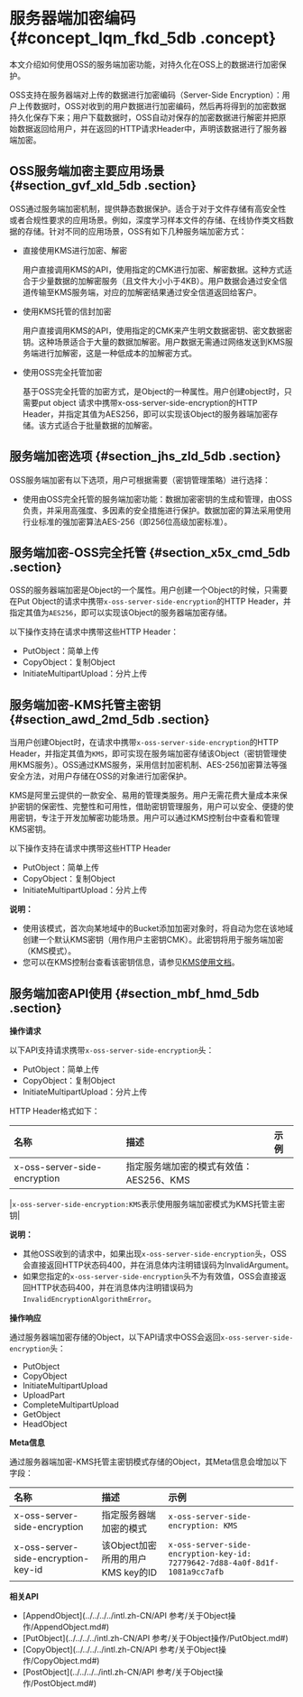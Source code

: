 # 服务器端加密编码 {#concept_lqm_fkd_5db .concept}

本文介绍如何使用OSS的服务端加密功能，对持久化在OSS上的数据进行加密保护。

OSS支持在服务器端对上传的数据进行加密编码（Server-Side Encryption）：用户上传数据时，OSS对收到的用户数据进行加密编码，然后再将得到的加密数据持久化保存下来；用户下载数据时，OSS自动对保存的加密数据进行解密并把原始数据返回给用户，并在返回的HTTP请求Header中，声明该数据进行了服务器端加密。

## OSS服务端加密主要应用场景 {#section_gvf_xld_5db .section}

OSS通过服务端加密机制，提供静态数据保护。适合于对于文件存储有高安全性或者合规性要求的应用场景。例如，深度学习样本文件的存储、在线协作类文档数据的存储。针对不同的应用场景，OSS有如下几种服务端加密方式：

-   直接使用KMS进行加密、解密

    用户直接调用KMS的API，使用指定的CMK进行加密、解密数据。这种方式适合于少量数据的加解密服务（且文件大小小于4KB）。用户数据会通过安全信道传输至KMS服务端，对应的加解密结果通过安全信道返回给客户。

-   使用KMS托管的信封加密

    用户直接调用KMS的API，使用指定的CMK来产生明文数据密钥、密文数据密钥。这种场景适合于大量的数据加解密。用户数据无需通过网络发送到KMS服务端进行加解密，这是一种低成本的加解密方式。

-   使用OSS完全托管加密

    基于OSS完全托管的加密方式，是Object的一种属性。用户创建object时，只需要put object 请求中携带x-oss-server-side-encryption的HTTP Header，并指定其值为AES256，即可以实现该Object的服务器端加密存储。该方式适合于批量数据的加解密。


## 服务端加密选项 {#section_jhs_zld_5db .section}

OSS服务端加密有以下选项，用户可根据需要（密钥管理策略）进行选择：

-   使用由OSS完全托管的服务端加密功能：数据加密密钥的生成和管理，由OSS负责，并采用高强度、多因素的安全措施进行保护。数据加密的算法采用使用行业标准的强加密算法AES-256（即256位高级加密标准）。

## 服务端加密-OSS完全托管 {#section_x5x_cmd_5db .section}

OSS的服务器端加密是Object的一个属性。用户创建一个Object的时候，只需要在Put Object的请求中携带`x-oss-server-side-encryption`的HTTP Header，并指定其值为`AES256`，即可以实现该Object的服务器端加密存储。

以下操作支持在请求中携带这些HTTP Header：

-   PutObject：简单上传
-   CopyObject：复制Object
-   InitiateMultipartUpload：分片上传

## 服务端加密-KMS托管主密钥 {#section_awd_2md_5db .section}

当用户创建Object时，在请求中携带`x-oss-server-side-encryption`的HTTP Header，并指定其值为`KMS`，即可实现在服务端加密存储该Object（密钥管理使用KMS服务）。OSS通过KMS服务，采用信封加密机制、AES-256加密算法等强安全方法，对用户存储在OSS的对象进行加密保护。

KMS是阿里云提供的一款安全、易用的管理类服务。用户无需花费大量成本来保护密钥的保密性、完整性和可用性，借助密钥管理服务，用户可以安全、便捷的使用密钥，专注于开发加解密功能场景。用户可以通过KMS控制台中查看和管理KMS密钥。

以下操作支持在请求中携带这些HTTP Header

-   PutObject：简单上传
-   CopyObject：复制Object
-   InitiateMultipartUpload：分片上传

**说明：** 

-   使用该模式，首次向某地域中的Bucket添加加密对象时，将自动为您在该地域创建一个默认KMS密钥（用作用户主密钥CMK）。此密钥将用于服务端加密（KMS模式）。
-   您可以在KMS控制台查看该密钥信息，请参见[KMS使用文档](https://www.alibabacloud.com/help/doc-detail/28943.htm)。

## 服务端加密API使用 {#section_mbf_hmd_5db .section}

**操作请求**

以下API支持请求携带`x-oss-server-side-encryption`头：

-   PutObject：简单上传
-   CopyObject：复制Object
-   InitiateMultipartUpload：分片上传

HTTP Header格式如下：

|名称|描述|示例|
|:-|:-|:-|
|x-oss-server-side-encryption|指定服务端加密的模式有效值：AES256、KMS

|`x-oss-server-side-encryption:KMS`表示使用服务端加密模式为KMS托管主密钥|

**说明：** 

-   其他OSS收到的请求中，如果出现`x-oss-server-side-encryption`头，OSS会直接返回HTTP状态码400，并在消息体内注明错误码为InvalidArgument。
-   如果您指定的`x-oss-server-side-encryption`头不为有效值，OSS会直接返回HTTP状态码400，并在消息体内注明错误码为`InvalidEncryptionAlgorithmError`。

**操作响应**

通过服务器端加密存储的Object，以下API请求中OSS会返回`x-oss-server-side-encryption`头：

-   PutObject
-   CopyObject
-   InitiateMultipartUpload
-   UploadPart
-   CompleteMultipartUpload
-   GetObject
-   HeadObject

**Meta信息**

通过服务器端加密-KMS托管主密钥模式存储的Object，其Meta信息会增加以下字段：

|名称|描述|示例|
|:-|:-|:-|
|x-oss-server-side-encryption|指定服务器端加密的模式|`x-oss-server-side-encryption: KMS`|
|x-oss-server-side-encryption-key-id|该Object加密所用的用户KMS key的ID|`x-oss-server-side-encryption-key-id: 72779642-7d88-4a0f-8d1f-1081a9cc7afb`|

**相关API**

-   [AppendObject](../../../../intl.zh-CN/API 参考/关于Object操作/AppendObject.md#)
-   [PutObject](../../../../intl.zh-CN/API 参考/关于Object操作/PutObject.md#)
-   [CopyObject](../../../../intl.zh-CN/API 参考/关于Object操作/CopyObject.md#)
-   [PostObject](../../../../intl.zh-CN/API 参考/关于Object操作/PostObject.md#)

